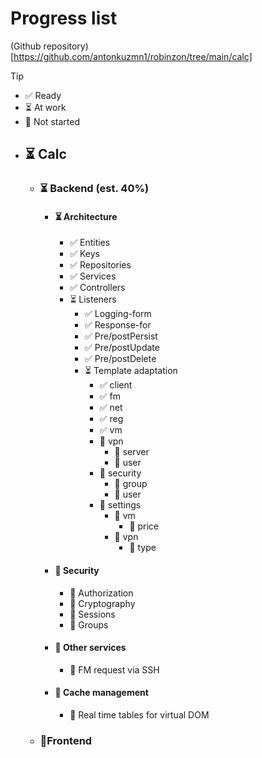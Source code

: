 # Progress list

(Github repository) [https://github.com/antonkuzmn1/robinzon/tree/main/calc]

> [!TIP]
> - ✅ Ready
> - ⏳ At work
> - 🛑 Not started

- ## ⏳ Calc
  - ### ⏳ Backend (est. 40%)
    - #### ⏳ Architecture
      - ✅ Entities
      - ✅ Keys
      - ✅ Repositories
      - ✅ Services
      - ✅ Controllers
      - ⏳ Listeners
        - ✅ Logging-form
        - ✅ Response-for
        - ✅ Pre/postPersist
        - ✅ Pre/postUpdate
        - ✅ Pre/postDelete
        - ⏳ Template adaptation
          - ✅ client
          - ✅ fm
          - ✅ net
          - ✅ reg
          - ✅ vm
          - 🛑 vpn
            - 🛑 server
            - 🛑 user
          - 🛑 security
            - 🛑 group
            - 🛑 user
          - 🛑 settings
            - 🛑 vm
              - 🛑 price
            - 🛑 vpn
              - 🛑 type
    - #### 🛑 Security
      - 🛑 Authorization
      - 🛑 Cryptography
      - 🛑 Sessions
      - 🛑 Groups
    - #### 🛑 Other services
      - 🛑 FM request via SSH
    - #### 🛑 Cache management
      - 🛑 Real time tables for virtual DOM
  - ### 🛑Frontend